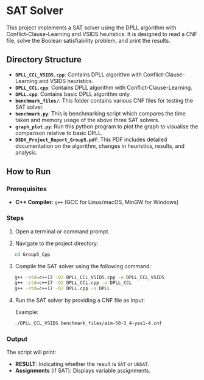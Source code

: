 # SAT Solver

This project implements a SAT solver using the DPLL algorithm with Conflict-Clause-Learning and VSIDS heuristics. It is designed to read a CNF file, solve the Boolean satisfiability problem, and print the results.

## Directory Structure

- **`DPLL_CCL_VSIDS.cpp`**: Contains DPLL algorithm with Conflict-Clause-Learning and VSIDS heuristics.
- **`DPLL_CCL.cpp`**: Contains DPLL algorithm with Conflict-Clause-Learning.
- **`DPLL.cpp`**: Contains basic DPLL algorithm only.
- **`benchmark_files/`**: This folder contains various CNF files for testing the SAT solver.
- **`benchmark.py`**: This is benchmarking script which compares the time taken and memory usage of the above three SAT solvers.
- **`graph_plot.py`**: Run this python program to plot the graph to visualise the comparison relative to basic DPLL.
- **`DSDA_Project_Report_Group5.pdf`**: This PDF includes detailed documentation on the algorithm, changes in heuristics, results, and analysis.

## How to Run

### Prerequisites

- **C++ Compiler:** `g++` (GCC for Linux/macOS, MinGW for Windows)

### Steps

1. Open a terminal or command prompt.

2. Navigate to the project directory:

```bash
   cd Group5_Cpp
```

3. Compile the SAT solver using the following command:

```bash
   g++ -std=c++17 -O2 DPLL_CCL_VSIDS.cpp -o DPLL_CCL_VSIDS
   g++ -std=c++17 -O2 DPLL_CCL.cpp -o DPLL_CCL
   g++ -std=c++17 -O2 DPLL.cpp -o DPLL
```

4. Run the SAT solver by providing a CNF file as input:

   Example:
```bash
   ./DPLL_CCL_VSIDS benchmark_files/aim-50-3_4-yes1-4.cnf
```

### Output

The script will print:

- **RESULT**: Indicating whether the result is `SAT` or `UNSAT`.
- **Assignments** (if SAT): Displays variable assignments.
